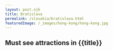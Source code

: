 ```yaml
---
layout: post.njk
title: Bratislava
permalink: /slovakia/bratislava.html
featuredImage: /_images/hong-kong/hong-kong.jpg
---
```

## Must see attractions in {{title}}